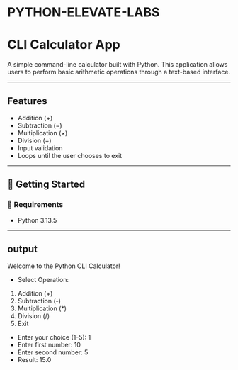 
# PYTHON-ELEVATE-LABS

#  CLI Calculator App

A simple command-line calculator built with Python. This application allows users to perform basic arithmetic operations through a text-based interface.

---

##  Features

- Addition (+)
- Subtraction (−)
- Multiplication (×)
- Division (÷)
- Input validation
- Loops until the user chooses to exit

---

## 🚀 Getting Started

### 🔧 Requirements
- Python 3.13.5
---
## output
Welcome to the Python CLI Calculator!
- Select Operation:
1. Addition (+)
2. Subtraction (-)
3. Multiplication (*)
4. Division (/)
5. Exit
- Enter your choice (1-5): 1
- Enter first number: 10
- Enter second number: 5
-  Result: 15.0
